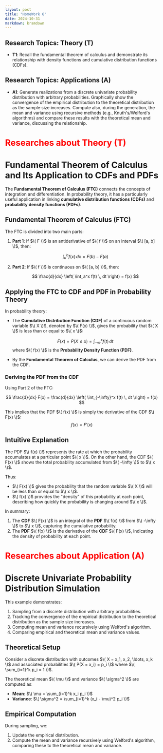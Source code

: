 ```yaml
---
layout: post
title: "HomeWork 6"
date: 2024-10-31
markdown: kramdown
---
```


## Research Topics: Theory (T)

- **T1**: Recall the fundamental theorem of calculus and demonstrate its relationship with density 
functions and cumulative distribution functions (CDFs).

## Research Topics: Applications (A)
- **A1**: Generate realizations from a discrete univariate probability distribution with arbitrary probabilities.
Graphically show the convergence of the empirical distribution to the theoretical distribution as the sample size increases.
Compute also, during the generation, the mean and variance using recursive methods (e.g., Knuth's/Welford's algorithms) 
and compare these results with the theoretical mean and variance, discussing the relationship.


# <span style="color:red">Researches about Theory (T)</span>

# Fundamental Theorem of Calculus and Its Application to CDFs and PDFs

The **Fundamental Theorem of Calculus (FTC)** connects the concepts of integration and differentiation. In probability theory, it has a particularly useful application in linking **cumulative distribution functions (CDFs)** and **probability density functions (PDFs)**.

## Fundamental Theorem of Calculus (FTC)

The FTC is divided into two main parts:

1. **Part 1**: If $\( F \)$ is an antiderivative of $\( f \)$ on an interval $\( [a, b] \)$, then:
   
   $$
   \int_a^b f(x) \, dx = F(b) - F(a)
   $$

2. **Part 2**: If $\( f \)$ is continuous on $\( [a, b] \)$, then:
   
   $$
   \frac{d}{dx} \left( \int_a^x f(t) \, dt \right) = f(x)
   $$

## Applying the FTC to CDF and PDF in Probability Theory

In probability theory:

- The **Cumulative Distribution Function (CDF)** of a continuous random variable $\( X \)$, denoted by $\( F(x) \)$, gives the probability that $\( X \)$ is less than or equal to $\( x \)$:
  
  $$
  F(x) = P(X \leq x) = \int_{-\infty}^x f(t) \, dt
  $$
  where $\( f(x) \)$ is the **Probability Density Function (PDF)**.

- By the **Fundamental Theorem of Calculus**, we can derive the PDF from the CDF.

### Deriving the PDF from the CDF

Using Part 2 of the FTC:

$$
\frac{d}{dx} F(x) = \frac{d}{dx} \left( \int_{-\infty}^x f(t) \, dt \right) = f(x)
$$

This implies that the PDF $\( f(x) \)$ is simply the derivative of the CDF $\( F(x) \)$:
$$
f(x) = F'(x)
$$

## Intuitive Explanation

The PDF $\( f(x) \)$ represents the rate at which the probability accumulates at a particular point $\( x \)$. On the other hand, the CDF $\( F(x) \)$ shows the total probability accumulated from $\( -\infty \)$ to $\( x \)$.

Thus:

- $\( F(x) \)$ gives the probability that the random variable $\( X \)$ will be less than or equal to $\( x \)$.
- $\( f(x) \)$ provides the "density" of this probability at each point, describing how quickly the probability is changing around $\( x \)$.

In summary:

1. The **CDF** $\( F(x) \)$ is an integral of the **PDF** $\( f(x) \)$ from $\( -\infty \)$ to $\( x \)$, capturing the cumulative probability.
2. The **PDF** $\( f(x) \)$ is the derivative of the **CDF** $\( F(x) \)$, indicating the density of probability at each point.

# <span style="color:red">Researches about Application (A)</span>

# Discrete Univariate Probability Distribution Simulation

This example demonstrates:
1. Sampling from a discrete distribution with arbitrary probabilities.
2. Tracking the convergence of the empirical distribution to the theoretical distribution as the sample size increases.
3. Computing mean and variance recursively using Welford's algorithm.
4. Comparing empirical and theoretical mean and variance values.

## Theoretical Setup

Consider a discrete distribution with outcomes $\( X = x_1, x_2, \ldots, x_k \)$ and associated probabilities $\( P(X = x_i) = p_i \)$ where $\( \sum_{i=1}^k p_i = 1 \)$.

The theoretical mean $\( \mu \)$ and variance $\( \sigma^2 \)$ are computed as:
- **Mean**: $\( \mu = \sum_{i=1}^k x_i p_i \)$
- **Variance**: $\( \sigma^2 = \sum_{i=1}^k (x_i - \mu)^2 p_i \)$

## Empirical Computation

During sampling, we:
1. Update the empirical distribution.
2. Compute the mean and variance recursively using Welford's algorithm, comparing these to the theoretical mean and variance.